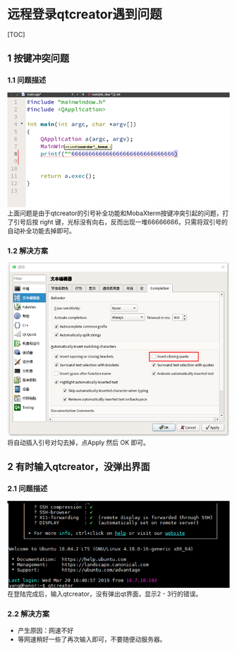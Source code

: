 # 远程登录qtcreator遇到问题  

[TOC]

## 1 按键冲突问题  

### 1.1 问题描述  
![015_1](./img/015_1.png)  
  上面问题是由于qtcreator的引号补全功能和MobaXterm按键冲突引起的问题，打了引号后按 right 键，光标没有向右，反而出现一堆66666666，只需将双引号的自动补全功能去掉即可。  

 ### 1.2 解决方案  
![015_2](./img/015_2.png)  
  将自动插入引号对勾去掉，点Apply 然后 OK 即可。  


## 2 有时输入qtcreator，没弹出界面  

### 2.1 问题描述  
![015_3](./img/015_3.png)  
  在登陆完成后，输入qtcreator，没有弹出qt界面，显示2 - 3行的错误。  

### 2.2 解决方案  
 * 产生原因：网速不好  
 * 等网速稍好一些了再次输入即可，不要随便动服务器。  
